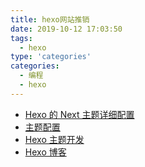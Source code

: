 ```yaml
---
title: hexo网站推销
date: 2019-10-12 17:03:50
tags:
  - hexo
type: 'categories'
categories:
  - 编程
  - hexo
---
```


- [Hexo 的 Next 主题详细配置](https://www.jianshu.com/p/3a05351a37dc)
- [主题配置](http://theme-next.iissnan.com/theme-settings.html)
- [Hexo 主题开发](https://www.cnblogs.com/yyhh/p/11058985.html)
- [Hexo 博客](https://yfzhou.coding.me/)
